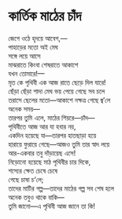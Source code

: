 # কার্তিক মাঠের চাঁদ

জেগে ওঠে হৃদয়ে আবেগ,—  
পাহাড়ের মতো অই মেঘ  
সঙ্গে লয়ে আসে  
মাঝরাতে কিংবা শেষরাতে আকাশে  
যখন তোমারে!—  
মৃত কে পৃথিবী এক আজ রাতে ছেড়ে দিল যারে!  
ছেঁড়া ছেঁড়া শাদা মেঘ ভয় পেয়ে গেছে সব চলে  
তরাসে ছেলের মতো—আকাশে নক্ষত্র গেছে জ্ব’লে  
অনেক সময়—  
তারপর তুমি এলে, মাঠের শিয়রে—চাঁদ—  
পৃথিবীতে আজ আর যা হবার নয়,  
একদিন হয়েছে যা—তারপর হাতছাড়া হয়ে  
হারায়ে ফুরায়ে গেছে—আজও তুমি তার স্বাদ লয়ে  
আর-একবার তবু দাঁড়ায়েছ এসে!  
নিড়োনো হয়েছে মাঠ পৃথিবীর চার দিকে,  
শস্যের ক্ষেত চেষে চেষে  
গেছে চাষা চ’লে;  
তাদের মাটির গল্প—তাদের মাঠের গল্প সব শেষ হলে  
অনেক তবুও থাকে বাকি—  
তুমি জানো—এ পৃথিবী আজ জানে তা কি!

